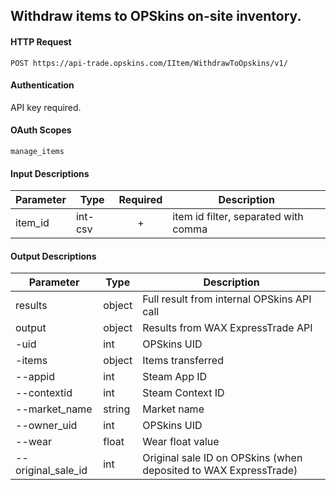 ## Withdraw items to OPSkins on-site inventory.

#### HTTP Request

`POST https://api-trade.opskins.com/IItem/WithdrawToOpskins/v1/`

#### Authentication

API key required.

#### OAuth Scopes
`manage_items`

#### Input Descriptions

Parameter | Type | Required   | Description
--------- | -----| :--------: | -----------
item_id| int-csv | + | item id filter, separated with comma

#### Output Descriptions
Parameter | Type | Description
--------- | ---- | -----------
results | object | Full result from internal OPSkins API call
output | object | Results from WAX ExpressTrade API
-uid | int | OPSkins UID
-items | object | Items transferred
--appid | int | Steam App ID
--contextid | int | Steam Context ID
--market_name | string | Market name
--owner_uid | int | OPSkins UID
--wear | float | Wear float value
--original_sale_id | int | Original sale ID on OPSkins (when deposited to WAX ExpressTrade)
